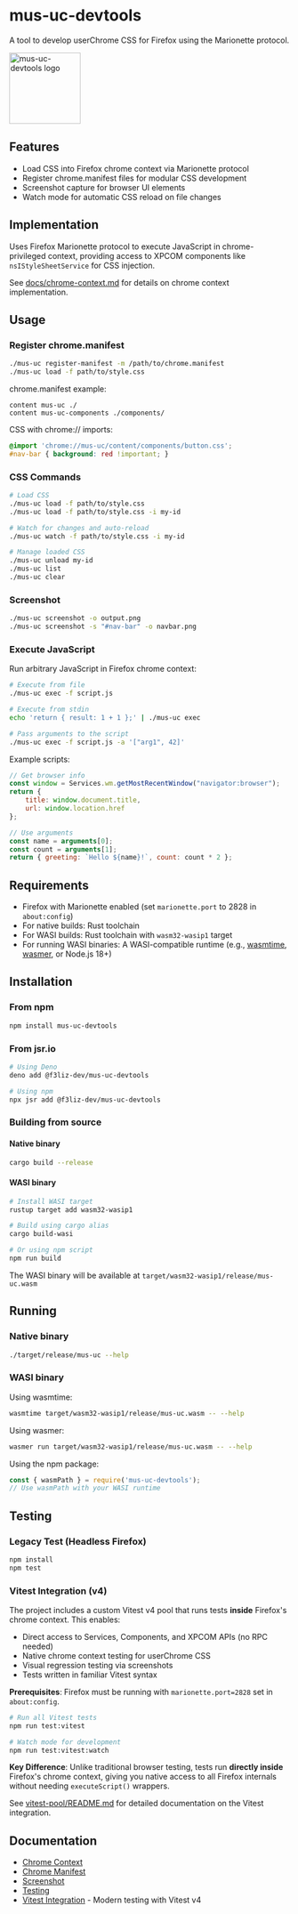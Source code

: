 # mus-uc-devtools

A tool to develop userChrome CSS for Firefox using the Marionette protocol.

<img width="128px" height="128px" src=".github/assets/mus-css.png" alt="mus-uc-devtools logo"></img>

## Features

- Load CSS into Firefox chrome context via Marionette protocol
- Register chrome.manifest files for modular CSS development
- Screenshot capture for browser UI elements
- Watch mode for automatic CSS reload on file changes

## Implementation

Uses Firefox Marionette protocol to execute JavaScript in chrome-privileged context, providing access to XPCOM components like `nsIStyleSheetService` for CSS injection.

See [docs/chrome-context.md](docs/chrome-context.md) for details on chrome context implementation.

## Usage

### Register chrome.manifest

```bash
./mus-uc register-manifest -m /path/to/chrome.manifest
./mus-uc load -f path/to/style.css
```

chrome.manifest example:
```
content mus-uc ./
content mus-uc-components ./components/
```

CSS with chrome:// imports:
```css
@import 'chrome://mus-uc/content/components/button.css';
#nav-bar { background: red !important; }
```

### CSS Commands

```bash
# Load CSS
./mus-uc load -f path/to/style.css
./mus-uc load -f path/to/style.css -i my-id

# Watch for changes and auto-reload
./mus-uc watch -f path/to/style.css -i my-id

# Manage loaded CSS
./mus-uc unload my-id
./mus-uc list
./mus-uc clear
```

### Screenshot

```bash
./mus-uc screenshot -o output.png
./mus-uc screenshot -s "#nav-bar" -o navbar.png
```

### Execute JavaScript

Run arbitrary JavaScript in Firefox chrome context:

```bash
# Execute from file
./mus-uc exec -f script.js

# Execute from stdin
echo 'return { result: 1 + 1 };' | ./mus-uc exec

# Pass arguments to the script
./mus-uc exec -f script.js -a '["arg1", 42]'
```

Example scripts:

```javascript
// Get browser info
const window = Services.wm.getMostRecentWindow("navigator:browser");
return {
    title: window.document.title,
    url: window.location.href
};
```

```javascript
// Use arguments
const name = arguments[0];
const count = arguments[1];
return { greeting: `Hello ${name}!`, count: count * 2 };
```

## Requirements

- Firefox with Marionette enabled (set `marionette.port` to 2828 in `about:config`)
- For native builds: Rust toolchain
- For WASI builds: Rust toolchain with `wasm32-wasip1` target
- For running WASI binaries: A WASI-compatible runtime (e.g., [wasmtime](https://wasmtime.dev/), [wasmer](https://wasmer.io/), or Node.js 18+)

## Installation

### From npm

```bash
npm install mus-uc-devtools
```

### From jsr.io

```bash
# Using Deno
deno add @f3liz-dev/mus-uc-devtools

# Using npm
npx jsr add @f3liz-dev/mus-uc-devtools
```

### Building from source

#### Native binary

```bash
cargo build --release
```

#### WASI binary

```bash
# Install WASI target
rustup target add wasm32-wasip1

# Build using cargo alias
cargo build-wasi

# Or using npm script
npm run build
```

The WASI binary will be available at `target/wasm32-wasip1/release/mus-uc.wasm`

## Running

### Native binary

```bash
./target/release/mus-uc --help
```

### WASI binary

Using wasmtime:
```bash
wasmtime target/wasm32-wasip1/release/mus-uc.wasm -- --help
```

Using wasmer:
```bash
wasmer run target/wasm32-wasip1/release/mus-uc.wasm -- --help
```

Using the npm package:
```javascript
const { wasmPath } = require('mus-uc-devtools');
// Use wasmPath with your WASI runtime
```

## Testing

### Legacy Test (Headless Firefox)
```bash
npm install
npm test
```

### Vitest Integration (v4)

The project includes a custom Vitest v4 pool that runs tests **inside** Firefox's chrome context. This enables:
- Direct access to Services, Components, and XPCOM APIs (no RPC needed)
- Native chrome context testing for userChrome CSS
- Visual regression testing via screenshots
- Tests written in familiar Vitest syntax

**Prerequisites**: Firefox must be running with `marionette.port=2828` set in `about:config`.

```bash
# Run all Vitest tests
npm run test:vitest

# Watch mode for development
npm run test:vitest:watch
```

**Key Difference**: Unlike traditional browser testing, tests run **directly inside** Firefox's chrome context, giving you native access to all Firefox internals without needing `executeScript()` wrappers.

See [vitest-pool/README.md](vitest-pool/README.md) for detailed documentation on the Vitest integration.

## Documentation

- [Chrome Context](docs/chrome-context.md)
- [Chrome Manifest](docs/chrome-manifest.md)
- [Screenshot](docs/screenshot.md)
- [Testing](docs/testing.md)
- [Vitest Integration](docs/vitest-integration.md) - Modern testing with Vitest v4
